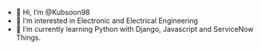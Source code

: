 - 👋 Hi, I’m @Kubsoon98
- 👀 I’m interested in Electronic and Electrical Engineering
- 🌱 I’m currently learning Python with Django, Javascript and ServiceNow Things.
<!---
Kubsoon98/Kubsoon98 is a ✨ special ✨ repository because its `README.md` (this file) appears on your GitHub profile.
You can click the Preview link to take a look at your changes.
--->
